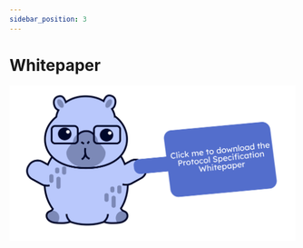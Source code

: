```yaml
---
sidebar_position: 3
---
```

# Whitepaper


<a href="/img/Crashr-Whitepaper.pdf" download="Crashr-Whitepaper.pdf">
  <img src="/img/Specifications.png" alt="Specifications" />
</a>
